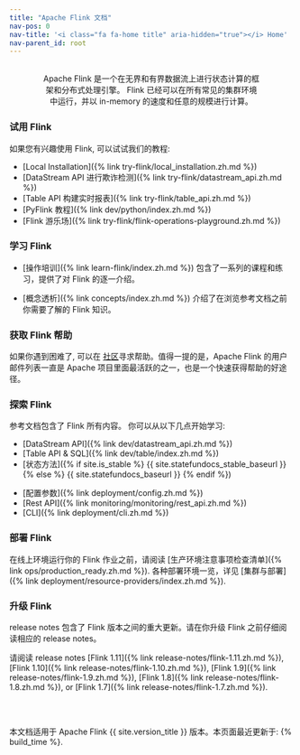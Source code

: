 ```yaml
---
title: "Apache Flink 文档"
nav-pos: 0
nav-title: '<i class="fa fa-home title" aria-hidden="true"></i> Home'
nav-parent_id: root
---
```

<!--
Licensed to the Apache Software Foundation (ASF) under one
or more contributor license agreements.  See the NOTICE file
distributed with this work for additional information
regarding copyright ownership.  The ASF licenses this file
to you under the Apache License, Version 2.0 (the
"License"); you may not use this file except in compliance
with the License.  You may obtain a copy of the License at

  http://www.apache.org/licenses/LICENSE-2.0

Unless required by applicable law or agreed to in writing,
software distributed under the License is distributed on an
"AS IS" BASIS, WITHOUT WARRANTIES OR CONDITIONS OF ANY
KIND, either express or implied.  See the License for the
specific language governing permissions and limitations
under the License.
-->

<p style="margin: 30px 60px 0 60px;text-align: center" markdown="1">
Apache Flink 是一个在无界和有界数据流上进行状态计算的框架和分布式处理引擎。 Flink 已经可以在所有常见的集群环境中运行，并以 in-memory 的速度和任意的规模进行计算。
</p>

<div class="row">
<div class="col-sm-6" markdown="1">

### 试用 Flink

如果您有兴趣使用 Flink, 可以试试我们的教程:

* [Local Installation]({% link try-flink/local_installation.zh.md %})
* [DataStream API 进行欺诈检测]({% link try-flink/datastream_api.zh.md %})
* [Table API 构建实时报表]({% link try-flink/table_api.zh.md %})
* [PyFlink 教程]({% link dev/python/index.zh.md %})
* [Flink 游乐场]({% link try-flink/flink-operations-playground.zh.md %})

### 学习 Flink

* [操作培训]({% link learn-flink/index.zh.md %}) 包含了一系列的课程和练习，提供了对 Flink 的逐一介绍。

* [概念透析]({% link concepts/index.zh.md %}) 介绍了在浏览参考文档之前你需要了解的 Flink 知识。

### 获取 Flink 帮助

如果你遇到困难了, 可以在 [社区](https://flink.apache.org/zh/community.html)寻求帮助。值得一提的是，Apache Flink 的用户邮件列表一直是 Apache 项目里面最活跃的之一，也是一个快速获得帮助的好途径。

</div>
<div class="col-sm-6" markdown="1">

### 探索 Flink

参考文档包含了 Flink 所有内容。 你可以从以下几点开始学习:

<div class="row">
<div class="col-sm-6" markdown="1">

* [DataStream API]({% link dev/datastream_api.zh.md %})
* [Table API &amp; SQL]({% link dev/table/index.zh.md %})
* [状态方法]({% if site.is_stable %} {{ site.statefundocs_stable_baseurl }} {% else %} {{ site.statefundocs_baseurl }} {% endif %})

</div>
<div class="col-sm-6" markdown="1">

* [配置参数]({% link deployment/config.zh.md %})
* [Rest API]({% link monitoring/monitoring/rest_api.zh.md %})
* [CLI]({% link deployment/cli.zh.md %})

</div>
</div>

### 部署 Flink

在线上环境运行你的 Flink 作业之前，请阅读 [生产环境注意事项检查清单]({% link ops/production_ready.zh.md %}). 各种部署环境一览，详见 [集群与部署]({% link deployment/resource-providers/index.zh.md %}). 

### 升级 Flink

release notes 包含了 Flink 版本之间的重大更新。请在你升级 Flink 之前仔细阅读相应的 release notes。

请阅读 release notes [Flink 1.11]({% link release-notes/flink-1.11.zh.md %}), [Flink 1.10]({% link release-notes/flink-1.10.zh.md %}), [Flink 1.9]({% link release-notes/flink-1.9.zh.md %}), [Flink 1.8]({% link release-notes/flink-1.8.zh.md %}), or [Flink 1.7]({% link release-notes/flink-1.7.zh.md %}).

</div>
</div>

<div style="margin: 40px 0 0 0; position: relative; top: 20px;">
<p>
本文档适用于 Apache Flink {{ site.version_title }} 版本。本页面最近更新于: {% build_time %}.
</p>
</div>
